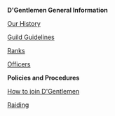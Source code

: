 __D'Gentlemen General Information__

[Our History](Our_History)

[Guild Guidelines](Guild_Guidelines)

[Ranks](Ranks)

[Officers](Officers)

__Policies and Procedures__

[How to join D'Gentlemen](How_to_join_D'Gentlemen)

[Raiding](Raiding)
